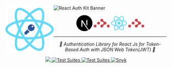 <img align="left" src="https://raw.githubusercontent.com/react-auth-kit/.github/main/logo.png" width="30%" alt="logo"/>

<img width="65%" src="https://raw.githubusercontent.com/react-auth-kit/react-auth-kit/master/docs/img/banner.svg" alt="React Auth Kit Banner" />

<p align="center">
    <img height="50px" src="https://raw.githubusercontent.com/react-auth-kit/.github/main/nextdotjs.svg" alt="Next Js">
    <img height="50px" src="https://raw.githubusercontent.com/react-auth-kit/.github/main/reactrouter.svg" alt="React Query">
    <img height="50px" src="https://raw.githubusercontent.com/react-auth-kit/.github/main/react.svg" alt="React Js">
    <img height="50px" src="https://raw.githubusercontent.com/react-auth-kit/.github/main/reactrouter.svg" alt="React Router">
</p>

---

<p align="center">
    <em>🔑 Authentication Library for React Js for Token-Based Auth with JSON Web Token(JWT) 🔑</em>
</p>

<p align="center">
    
<a href="https://codecov.io/gh/react-auth-kit/react-auth-kit">
  <img src="https://codecov.io/gh/react-auth-kit/react-auth-kit/branch/master/graph/badge.svg?token=H188T7PXLL"/>
</a>

<a href="https://www.npmjs.com/package/react-auth-kit">
    <img src="https://img.shields.io/npm/v/react-auth-kit.svg?logo=npm" alt="Test Suites">
</a>
<a href="https://bundlephobia.com/result?p=react-auth-kit">
    <img src="https://img.shields.io/bundlephobia/minzip/react-auth-kit?style=flat-square" alt="Test Suites">
</a>
<a href="https://snyk.io/advisor/npm-package/react-auth-kit">
    <img src="https://img.shields.io/snyk/vulnerabilities/npm/react-auth-kit?logo=snyk&style=flat-square" alt="Snyk">
</a>
</p>
